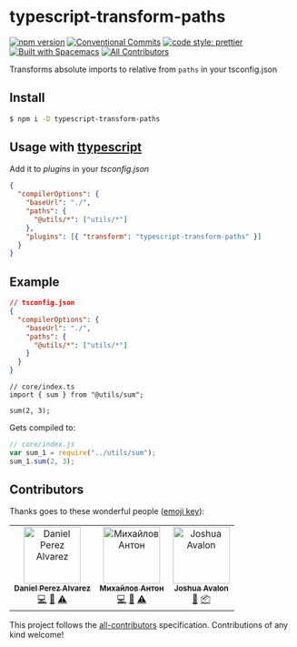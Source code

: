 # typescript-transform-paths

[![npm version](https://img.shields.io/npm/v/typescript-transform-paths.svg)](https://www.npmjs.com/package/typescript-transform-paths)
[![Conventional Commits](https://img.shields.io/badge/Conventional%20Commits-1.0.0-yellow.svg)](https://conventionalcommits.org)
[![code style: prettier](https://img.shields.io/badge/code_style-prettier-ff69b4.svg?style=flat-square)](https://github.com/prettier/prettier)
[![Built with Spacemacs](https://cdn.rawgit.com/syl20bnr/spacemacs/442d025779da2f62fc86c2082703697714db6514/assets/spacemacs-badge.svg)](http://spacemacs.org)
[![All Contributors](https://img.shields.io/badge/all_contributors-3-orange.svg?style=flat-square)](#contributors)

Transforms absolute imports to relative from `paths` in your tsconfig.json

## Install

```sh
$ npm i -D typescript-transform-paths
```

## Usage with [ttypescript](https://github.com/cevek/ttypescript/)

Add it to _plugins_ in your _tsconfig.json_

```json
{
  "compilerOptions": {
    "baseUrl": "./",
    "paths": {
      "@utils/*": ["utils/*"]
    },
    "plugins": [{ "transform": "typescript-transform-paths" }]
  }
}
```

## Example

```json
// tsconfig.json
{
  "compilerOptions": {
    "baseUrl": "./",
    "paths": {
      "@utils/*": ["utils/*"]
    }
  }
}
```

```tsx
// core/index.ts
import { sum } from "@utils/sum";

sum(2, 3);
```

Gets compiled to:

```js
// core/index.js
var sum_1 = require("../utils/sum");
sum_1.sum(2, 3);
```

## Contributors

Thanks goes to these wonderful people ([emoji key](https://allcontributors.org/docs/en/emoji-key)):

<!-- ALL-CONTRIBUTORS-LIST:START - Do not remove or modify this section -->
<!-- prettier-ignore -->
<table><tr><td align="center"><a href="https://github.com/danielpza"><img src="https://avatars2.githubusercontent.com/u/17787042?v=4" width="100px;" alt="Daniel Perez Alvarez"/><br /><sub><b>Daniel Perez Alvarez</b></sub></a><br /><a href="https://github.com/Daniel Perez Alvarez/typescript-transform-paths/commits?author=danielpza" title="Code">💻</a> <a href="#maintenance-danielpza" title="Maintenance">🚧</a> <a href="https://github.com/Daniel Perez Alvarez/typescript-transform-paths/commits?author=danielpza" title="Tests">⚠️</a></td><td align="center"><a href="https://github.com/anion155"><img src="https://avatars1.githubusercontent.com/u/4786672?v=4" width="100px;" alt="Михайлов Антон"/><br /><sub><b>Михайлов Антон</b></sub></a><br /><a href="https://github.com/Daniel Perez Alvarez/typescript-transform-paths/commits?author=anion155" title="Code">💻</a> <a href="https://github.com/Daniel Perez Alvarez/typescript-transform-paths/issues?q=author%3Aanion155" title="Bug reports">🐛</a> <a href="https://github.com/Daniel Perez Alvarez/typescript-transform-paths/commits?author=anion155" title="Tests">⚠️</a></td><td align="center"><a href="https://joshuaavalon.io"><img src="https://avatars0.githubusercontent.com/u/7152420?v=4" width="100px;" alt="Joshua Avalon"/><br /><sub><b>Joshua Avalon</b></sub></a><br /><a href="https://github.com/Daniel Perez Alvarez/typescript-transform-paths/issues?q=author%3Ajoshuaavalon" title="Bug reports">🐛</a> <a href="#platform-joshuaavalon" title="Packaging/porting to new platform">📦</a></td></tr></table>

<!-- ALL-CONTRIBUTORS-LIST:END -->

This project follows the [all-contributors](https://github.com/all-contributors/all-contributors) specification. Contributions of any kind welcome!
